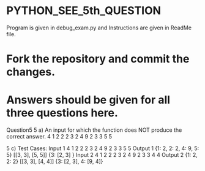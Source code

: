 # PYTHON_SEE_5th_QUESTION
Program is given in debug_exam.py and Instructions are given in ReadMe file.
# Fork the repository and commit the changes.
# Answers should be given for all three questions here.
Question5
5 a)
An input for which the function does NOT produce the correct answer.
4
1 2
2 2
3 2
4 9
2
3 3
5 5

5 c)
Test Cases:
Input 1
4
1 2
2 2
3 2
4 9
2
3 3
5 5
Output 1
{1: 2, 2: 2, 4: 9, 5: 5}
[[3, 3], [5, 5]]
{3: [2, 3] }
Input 2
4
1 2
2 2
3 2
4 9
2 
3 3
4 4
Output 2
{1: 2, 2: 2}
[[3, 3], [4, 4]]
{3: [2, 3], 4: [9, 4]}
